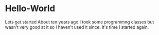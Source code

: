 # Hello-World
Lets get started
About ten years ago I took some programmng classes but wasn't very good at it so I haven't used it since.
it's time I started again.
